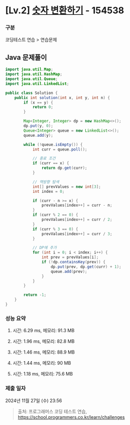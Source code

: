 # [Lv.2] [숫자 변환하기](https://school.programmers.co.kr/learn/courses/30/lessons/154538?language=java) - 154538 

### 구분

코딩테스트 연습 > 연습문제

## Java 문제풀이

```java
import java.util.Map;
import java.util.HashMap;
import java.util.Queue;
import java.util.LinkedList;

public class Solution {
    public int solution(int x, int y, int n) {
        if (x == y) {
            return 0;
        }

        Map<Integer, Integer> dp = new HashMap<>();
        dp.put(y, 0);
        Queue<Integer> queue = new LinkedList<>();
        queue.add(y);

        while (!queue.isEmpty()) {
            int curr = queue.poll();

            // 종료 조건
            if (curr == x) {
                return dp.get(curr);
            }

            // 역방향 탐색
            int[] prevValues = new int[3];
            int index = 0;

            if (curr - n >= x) {
                prevValues[index++] = curr - n;
            }
            if (curr % 2 == 0) {
                prevValues[index++] = curr / 2;
            }
            if (curr % 3 == 0) {
                prevValues[index++] = curr / 3;
            }

            // DP에 추가
            for (int i = 0; i < index; i++) {
                int prev = prevValues[i];
                if (!dp.containsKey(prev)) {
                    dp.put(prev, dp.get(curr) + 1);
                    queue.add(prev);
                }
            }
        }

        return -1;
    }
}
```

### 성능 요약

1. 시간: 6.29 ms, 메모리: 91.3 MB

2. 시간: 1.96 ms, 메모리: 82.8 MB
3. 시간: 1.46 ms, 메모리: 88.9 MB
4. 시간: 1.44 ms, 메모리: 90 MB
5. 시간: 1.18 ms, 메모리: 75.6 MB

### 제출 일자

2024년 11월 27일 (수) 23:56

> 출처: 프로그래머스 코딩 테스트 연습, https://school.programmers.co.kr/learn/challenges